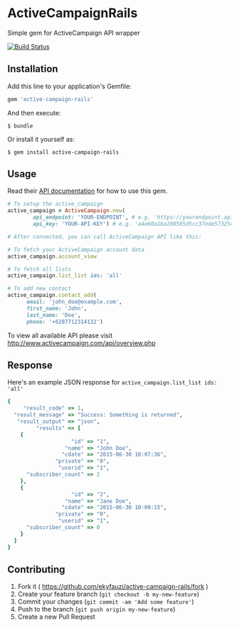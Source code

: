 # ActiveCampaignRails

Simple gem for ActiveCampaign API wrapper

[![Build Status](https://semaphoreci.com/api/v1/ekyfauzi/active-campaign-rails/branches/master/badge.svg)](https://semaphoreci.com/ekyfauzi/active-campaign-rails)

## Installation

Add this line to your application's Gemfile:

```ruby
gem 'active-campaign-rails'
```

And then execute:

    $ bundle

Or install it yourself as:

    $ gem install active-campaign-rails

## Usage

Read their [API documentation](http://www.activecampaign.com/api/overview.php) for how to use this gem.

```ruby
# To setup the active_campaign
active_campaign = ActiveCampaign.new(
        api_endpoint: 'YOUR-ENDPOINT', # e.g. 'https://yourendpoint.api-us1.com'
        api_key: 'YOUR-API-KEY') # e.g. 'a4e60a1ba200595d5cc37ede5732545184165e'

# After connected, you can call ActiveCampaign API like this:

# To fetch your ActiveCampaign account data
active_campaign.account_view

# To fetch all lists
active_campaign.list_list ids: 'all'

# To add new contact
active_campaign.contact_add(
      email: 'john_doe@example.com',
      first_name: 'John',
      last_name: 'Doe',
      phone: '+6287712314132')


```

To view all available API please visit http://www.activecampaign.com/api/overview.php

## Response

Here's an example JSON response for `active_campaign.list_list ids: 'all'`

```ruby
{
     "result_code" => 1,
  "result_message" => "Success: Something is returned",
   "result_output" => "json",
         "results" => [
    {
                    "id" => "1",
                  "name" => "John Doe",
                 "cdate" => "2015-06-30 10:07:36",
               "private" => "0",
                "userid" => "1",
      "subscriber_count" => 2
    },
    {
                    "id" => "2",
                  "name" => "Jane Doe",
                 "cdate" => "2015-06-30 10:09:15",
               "private" => "0",
                "userid" => "1",
      "subscriber_count" => 0
    }
  ]
}
```


## Contributing

1. Fork it ( https://github.com/ekyfauzi/active-campaign-rails/fork )
2. Create your feature branch (`git checkout -b my-new-feature`)
3. Commit your changes (`git commit -am 'Add some feature'`)
4. Push to the branch (`git push origin my-new-feature`)
5. Create a new Pull Request
